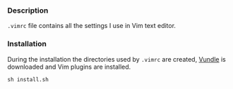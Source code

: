 ### Description
`.vimrc` file contains all the settings I use in Vim text editor.

### Installation
During the installation the directories used by `.vimrc` are created, [Vundle](https://github.com/VundleVim/Vundle.vim) is downloaded and Vim plugins are installed.
```
sh install.sh
```
